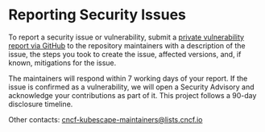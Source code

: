 # Reporting Security Issues

To report a security issue or vulnerability, submit a [private vulnerability report via GitHub](https://github.com/kubescape/node-agent/security/advisories/new) to the repository maintainers with a description of the issue, the steps you took to create the issue, affected versions, and, if known, mitigations for the issue.

The maintainers will respond within 7 working days of your report. If the issue is confirmed as a vulnerability, we will open a Security Advisory and acknowledge your contributions as part of it. This project follows a 90-day disclosure timeline.

Other contacts: cncf-kubescape-maintainers@lists.cncf.io
